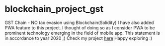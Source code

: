 # blockchain_project_gst
GST Chain - NO tax evasion using Blockchain(Solidity)
I have also added PWA feature to this project. I thought of doing so as I consider PWA to be prominent technology emerging in the field of mobile app. This statement is in accordance to year 2020 ;)
Check my project [here](https://shreyansh-05.github.io/blockchain_project_gst/Frontend/) Happy exploring :)

